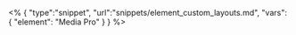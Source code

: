 <% {
	"type":"snippet", "url":"snippets/element_custom_layouts.md", "vars":{
		"element": "Media Pro"
	}
} %>